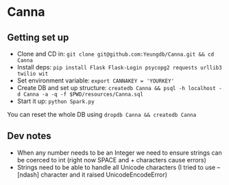 # Canna

## Getting set up

* Clone and CD in: `git clone git@github.com:Yeungdb/Canna.git && cd Canna`
* Install deps: `pip install Flask Flask-Login psycopg2 requests urllib3 twilio wit`
* Set environment variable: `export CANNAKEY = 'YOURKEY'`
* Create DB and set up structure: `createdb Canna && psql -h localhost -d Canna -a -q -f $PWD/resources/Canna.sql`
* Start it up: `python Spark.py`

You can reset the whole DB using `dropdb Canna && createdb Canna`

## Dev notes

- When any number needs to be an Integer we need to ensure strings can be coerced to int (right now SPACE and + characters cause errors)
- Strings need to be able to handle all Unicode characters (I tried to use – [ndash] character and it raised UnicodeEncodeError)
